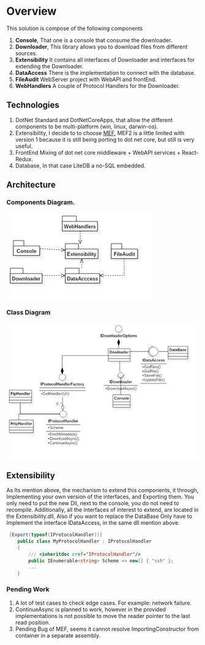 # Overview

This solution is compose of the following components

1. **Console**, That one is a console that consume the downloader.
2. **Downloader**, This library allows you to download files from different sources.
3. **Extensibility** It contains all interfaces of Downloader and interfaces for extending the Downloader.
4. **DataAccess** There is the implementation to connect with the database.
5. **FileAudit** WebServer project with WebAPI and frontEnd.
6. **WebHandlers** A couple of Protocol Handlers for the Downloader.

## Technologies

1. DotNet Standard and DotNetCoreApps, that allow the different components to be multi-platform (win, linux, darwin-os).
2. Extensibility, I decide to to choose [MEF], MEF2 is a little limited with version 1 because it is still being porting to dot net core, but still is very useful.
3. FrontEnd Mixing of dot net core middleware + WebAPI services + React-Redux.
4. Database, In that case LiteDB a no-SQL embedded.

## Architecture

### Components Diagram.

![diagram-components](components.jpg)

### Class Diagram

![diagram-classes](ClassDiagram.jpg)

## Extensibility
As Its mention above, the mechanism to extend this components, it through,
Implementing your own version of the interfaces, and Exporting them.
You only need to put the new Dll, next to the console, you do not need to recompile.
Additionally, all the interfaces of interest to extend, are located in the Extensibility.dll,
Also if you want to replace the DataBase Only have to Implement the interface IDataAccess, in the same
dll mention above.


```csharp
 [Export(typeof(IProtocolHandler))]
    public class MyProtocolHandler : IProtocolHandler
    {
        /// <inheritdoc cref="IProtocolHandler"/>
        public IEnumerable<string> Scheme => new[] { "ssh" };
        ...
    }
```

### Pending Work

1. A lot of test cases to check edge cases. For example: network failure.
2. ContinueAsync is planned to work, however in the provided implementations is not possible to move the reader pointer to the last read position.
3. Pending Bug of MEF, seems it cannot resolve ImportingConstructor from container in a separate assembly.

[MEF]: https://docs.microsoft.com/en-us/dotnet/framework/mef/
